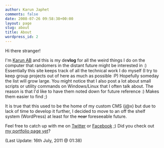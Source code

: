 ```yaml
---
author: Karun Japhet
comments: false
date: 2008-07-26 09:58:38+00:00
layout: page
slug: about
title: About
wordpress_id: 2
---
```


Hi there stranger!

I'm [Karun AB](http://karun.me) and this is my de**vlog** for all the weird things I do on the computer that randomers in the distant future might be interested in :) Essentially this site keeps track of all the technical work I do myself (I try to keep group projects out of here as much as possible :P) Hopefully someday the list will grow large. You might notice that I also post a lot about small scripts or utility commands on Windows/Linux that I often talk about. The reason is that I'd like to have them noted down for future reference :) Makes them easier to find ;)

It is true that this used to be the home of my custom CMS (j@x) but due to lack of time to develop it further, I decided to move to an off the shelf system (WordPress) at least for the <del>near</del> foreseeable future.

Feel free to catch up with me on [Twitter](http://twitter.com/JAndert0n) or [Facebook](http://facebook.com/KarunAB) ;) Did you check out [my portfolio page yet](http://karun.me)?


(Last Update: 16th July, 2011 @ 01:38)
